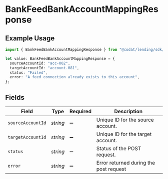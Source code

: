 # BankFeedBankAccountMappingResponse

## Example Usage

```typescript
import { BankFeedBankAccountMappingResponse } from "@codat/lending/sdk/models/shared";

let value: BankFeedBankAccountMappingResponse = {
  sourceAccountId: "acc-002",
  targetAccountId: "account-081",
  status: "Failed",
  error: "A feed connection already exists to this account",
};
```

## Fields

| Field                                  | Type                                   | Required                               | Description                            |
| -------------------------------------- | -------------------------------------- | -------------------------------------- | -------------------------------------- |
| `sourceAccountId`                      | *string*                               | :heavy_minus_sign:                     | Unique ID for the source account.      |
| `targetAccountId`                      | *string*                               | :heavy_minus_sign:                     | Unique ID for the target account.      |
| `status`                               | *string*                               | :heavy_minus_sign:                     | Status of the POST request.            |
| `error`                                | *string*                               | :heavy_minus_sign:                     | Error returned during the post request |